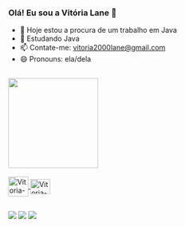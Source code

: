 ### Olá! Eu sou a Vitória Lane 👋

- 🔭 Hoje estou a procura de um trabalho em Java
- 🌱 Estudando Java
- 📫 Contate-me: vitoria2000lane@gmail.com 
- 😄 Pronouns: ela/dela
 ##
<div>
  <a href="https://github.com/VitoriaCavalcante1">
  <img height="180em" src="https://github-readme-stats.vercel.app/api?username=VitoriaCavalcante1&show_icons=true&theme=dracula&include_all_commits=true&count_private=true"/>
 
</div>

  <div style="display: inline_block"><br>
  <img align="center" alt="Vitoria-Java" height="40" width="40" src="https://cdn.jsdelivr.net/gh/devicons/devicon/icons/java/java-original-wordmark.svg" />
  <img align="center" alt="Vitoria-C" height="30" width="40" src="https://cdn.jsdelivr.net/gh/devicons/devicon/icons/c/c-original.svg" />
  
</div>

  ##
 
<div> 
   <a href="https://instagram.com/vitoria_lany" target="_blank"><img src="https://img.shields.io/badge/-Instagram-%23E4405F?style=for-the-badge&logo=instagram&logoColor=white" target="_blank"></a>
  <a href = "mailto:vitoria2000lane@gmail.com"><img src="https://img.shields.io/badge/-Gmail-%23333?style=for-the-badge&logo=gmail&logoColor=white" target="_blank"></a>
  <a href="https://www.linkedin.com/in/vitoria-cavalcante-71665b1a9" target="_blank"><img src="https://img.shields.io/badge/-LinkedIn-%230077B5?style=for-the-badge&logo=linkedin&logoColor=white" target="_blank"></a> 
 

 
</div>
